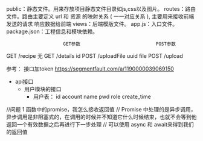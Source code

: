 public：静态文件。用来存放项目静态文件目录如js,css以及图片。
routes：路由文件。路由主要定义 url 和 资源 的映射关系 ( 一一对应关系 ),
主要用来接收前端发送的请求 响应数据给前端
views：后端模版文件。
app.js：入口文件。
package.json：工程信息和模块依赖。

                         GET参数                            POST参数
GET   /recipe           无
GET   /details          id
POST  /uploadFile                                          uuid file
POST  /upload                                               






参考：
接口加token  https://segmentfault.com/a/1190000039069150


+ api接口
    + 用户模块的接口
        + 用户表： id account name pwd role  create_time







//问题
1 函数中的promise，我怎么接收返回值
// Promise 中处理的是异步调用，异步调用是非阻塞式的，在调用的时候并不知道它什么时候结束，也就不会等到他返回一个有效数据之后再进行下一步处理
// 可以使用 async 和 await来得到我们的返回值






